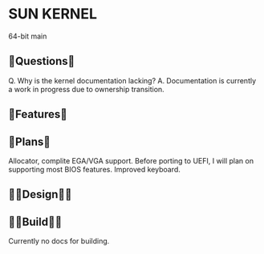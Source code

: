 
**SUN KERNEL**                            
==================================================
64-bit main 

## 📜Questions💬

Q. Why is the kernel documentation lacking?
A. Documentation is currently a work in progress due to ownership transition.


## 💾Features📼


## 🔔Plans🔎
Allocator, complite EGA/VGA support.
Before porting to UEFI, I will plan on supporting most BIOS features.
Improved keyboard.


## 👨‍💻Design👩‍💻



## 👨‍🔧Build👩‍🔧
Currently no docs for building.